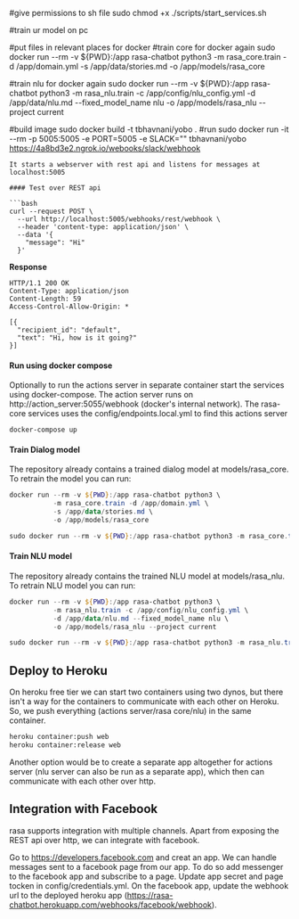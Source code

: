 
#give permissions to sh file
sudo chmod +x ./scripts/start_services.sh 


#train ur model on pc

#put files in relevant places for docker 
#train core for docker again
sudo docker run --rm -v ${PWD}:/app rasa-chatbot python3 -m rasa_core.train -d /app/domain.yml -s /app/data/stories.md -o /app/models/rasa_core

#train nlu for docker again
sudo docker run --rm -v ${PWD}:/app rasa-chatbot python3 -m rasa_nlu.train -c /app/config/nlu_config.yml -d /app/data/nlu.md --fixed_model_name nlu -o /app/models/rasa_nlu --project current

#build image
sudo docker build -t tbhavnani/yobo .
#run
sudo docker run -it --rm -p 5005:5005 -e PORT=5005 -e SLACK="" tbhavnani/yobo
 https://4a8bd3e2.ngrok.io/webooks/slack/webhook

```
It starts a webserver with rest api and listens for messages at localhost:5005

#### Test over REST api

```bash
curl --request POST \
  --url http://localhost:5005/webhooks/rest/webhook \
  --header 'content-type: application/json' \
  --data '{
    "message": "Hi"
  }'
```
**Response**
```http
HTTP/1.1 200 OK
Content-Type: application/json
Content-Length: 59
Access-Control-Allow-Origin: *

[{
  "recipient_id": "default",
  "text": "Hi, how is it going?"
}]
```

#### Run using docker compose
Optionally to run the actions server in separate container start the services using docker-compose. The action server runs on http://action_server:5055/webhook (docker's internal network). The rasa-core services uses the config/endpoints.local.yml to find this actions server

```
docker-compose up
```
#### Train Dialog model
The repository already contains a trained dialog model at models/rasa_core. To retrain the model you can run:
```powershell
docker run --rm -v ${PWD}:/app rasa-chatbot python3 \
           -m rasa_core.train -d /app/domain.yml \
           -s /app/data/stories.md \
           -o /app/models/rasa_core

sudo docker run --rm -v ${PWD}:/app rasa-chatbot python3 -m rasa_core.train -d /app/domain.yml -s /app/data/stories.md -o /app/models/rasa_core

```
#### Train NLU model
The repository already contains the trained NLU model at models/rasa_nlu. To retrain NLU model you can run:

```powershell
docker run --rm -v ${PWD}:/app rasa-chatbot python3 \
           -m rasa_nlu.train -c /app/config/nlu_config.yml \
           -d /app/data/nlu.md --fixed_model_name nlu \
           -o /app/models/rasa_nlu --project current

sudo docker run --rm -v ${PWD}:/app rasa-chatbot python3 -m rasa_nlu.train -c /app/config/nlu_config.yml -d /app/data/nlu.md --fixed_model_name nlu -o /app/models/rasa_nlu --project current

```

## Deploy to Heroku
On heroku free tier we can start two containers using two dynos, but there isn't a way for the containers to communicate with each other on Heroku. So, we push everything (actions server/rasa core/nlu) in the same container.

```bash
heroku container:push web
heroku container:release web
```

Another option would be to create a separate app altogether for actions server (nlu server can also be run as a separate app), which then can communicate with each other over http.

## Integration with Facebook
rasa supports integration with multiple channels. Apart from exposing the REST api over http, we can integrate with facebook. 

Go to https://developers.facebook.com and creat an app. We can handle messages sent to a facebook page from our app. To do so add messenger to the facebook app and subscribe to a page. Update app secret and page tocken in config/credentials.yml. On the facebook app, update the webhook url to the deployed heroku app (https://rasa-chatbot.herokuapp.com/webhooks/facebook/webhook).


